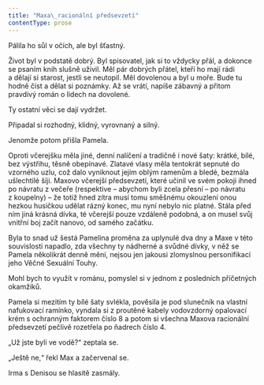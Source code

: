 ```yaml
---
title: "Maxa\_racionální předsevzetí"
contentType: prose
---
```


Pálila ho sůl v očích, ale byl šťastný.

  

Život byl v podstatě dobrý. Byl spisovatel, jak si to vždycky přál, a dokonce se psaním knih slušně uživil. Měl pár dobrých přátel, kteří ho mají rádi a dělají si starost, jestli se neutopil. Měl dovolenou a byl u moře. Bude tu hodně číst a dělat si poznámky. Až se vrátí, napíše zábavný a přitom pravdivý román o lidech na dovolené.

Ty ostatní věci se dají vydržet.

Připadal si rozhodný, klidný, vyrovnaný a silný.

Jenomže potom přišla Pamela.

Oproti včerejšku měla jiné, denní nalíčení a tradičně i nové šaty: krátké, bílé, bez výstřihu, těsně obepínavé. Zlatavé vlasy měla tentokrát sepnuté do vzorného uzlu, což dalo vyniknout jejím oblým ramenům a bledé, bezmála ušlechtilé šíji. Maxovo včerejší předsevzetí, které učinil ve svém pokoji ihned po návratu z večeře (respektive – abychom byli zcela přesní – po návratu z koupelny) – že totiž hned zítra musí tomu směšnému okouzlení onou hezkou husičkou udělat rázný konec, mu nyní nebylo nic platné. Stála před ním jiná krásná dívka, té včerejší pouze vzdáleně podobná, a on musel svůj vnitřní boj začít nanovo, od samého začátku.

Byla to snad už šestá Pamelina proměna za uplynulé dva dny a Maxe v této souvislosti napadlo, zda všechny ty nádherné a svůdné dívky, v něž se Pamela několikrát denně mění, nejsou jen jakousi zlomyslnou personifikací jeho Věčné Sexuální Touhy.

Mohl bych to využít v románu, pomyslel si v jednom z posledních příčetných okamžiků.

Pamela si mezitím ty bílé šaty svlékla, pověsila je pod slunečník na vlastní nafukovací ramínko, vyndala si z proutěné kabely vodovzdorný opalovací krém s ochranným faktorem číslo 8 a potom si všechna Maxova racionální předsevzetí pečlivě rozetřela po ňadrech číslo 4.

„Už jste byli ve vodě?“ zeptala se.

„Ještě ne,“ řekl Max a začervenal se.

Irma s Denisou se hlasitě zasmály.
